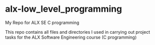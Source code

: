 # alx-low_level_programming

My Repo for ALX SE C programming

This repo contains all files and directories I used in carrying out project tasks for the ALX Software Engineering course (C programming)
